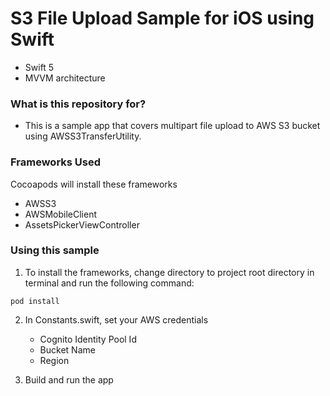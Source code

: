 # S3 File Upload Sample for iOS using Swift #

* Swift 5
* MVVM architecture

### What is this repository for? ###

* This is a sample app that covers multipart file upload to AWS S3 bucket using AWSS3TransferUtility.

### Frameworks Used ###

Cocoapods will install these frameworks 

* AWSS3
* AWSMobileClient
* AssetsPickerViewController

### Using this sample ###

1. To install the frameworks, change directory to project root directory in terminal and run the following command:
```
pod install
```

2. In Constants.swift, set your AWS credentials
	* Cognito Identity Pool Id
	* Bucket Name
	* Region

3. Build and run the app
